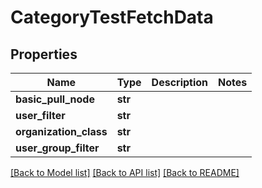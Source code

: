 # CategoryTestFetchData

## Properties
Name | Type | Description | Notes
------------ | ------------- | ------------- | -------------
**basic_pull_node** | **str** |  | 
**user_filter** | **str** |  | 
**organization_class** | **str** |  | 
**user_group_filter** | **str** |  | 

[[Back to Model list]](../README.md#documentation-for-models) [[Back to API list]](../README.md#documentation-for-api-endpoints) [[Back to README]](../README.md)

